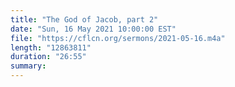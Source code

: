 ```yaml
---
title: "The God of Jacob, part 2"
date: "Sun, 16 May 2021 10:00:00 EST"
file: "https://cflcn.org/sermons/2021-05-16.m4a"
length: "12863811"
duration: "26:55"
summary: 
---
```

